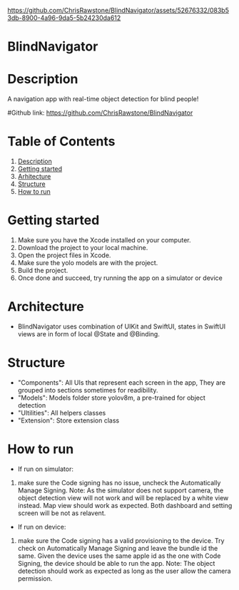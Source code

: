 


https://github.com/ChrisRawstone/BlindNavigator/assets/52676332/083b53db-8900-4a96-9da5-5b24230da612



# BlindNavigator

# Description
A navigation app with real-time object detection for blind people! 

#Github link: https://github.com/ChrisRawstone/BlindNavigator

# Table of Contents
1. [Description](#description)
2. [Getting started](#getting-started)
3. [Arhitecture](#arhitecture)
4. [Structure](#structure)
5. [How to run](#How-to-run)



# Getting started

1. Make sure you have the Xcode installed on your computer.
2. Download the project to your local machine.
3. Open the project files in Xcode.
4. Make sure the yolo models are with the project.
5. Build the project.
6. Once done and succeed, try running the app on a simulator or device


# Architecture
* BlindNavigator uses combination of UIKit and SwiftUI, states in SwiftUI views are in form of local @State and @Binding. 

# Structure 
* "Components": All UIs that represent each screen in the app, They are grouped into sections sometimes for readibility. 
* "Models": Models folder store yolov8m, a pre-trained for object detection 
* "Ultilities": All helpers classes
* "Extension": Store extension class

# How to run 
* If run on simulator:
 1. make sure the Code signing has no issue, uncheck the Automatically Manage Signing. 
 Note: As the simulator does not support camera, the object detection view will not work and will be replaced by a white view instead. Map view should work as expected. Both dashboard and setting screen will be not as relavent.
 
 * If run on device:
 1. make sure the Code signing has a valid provisioning to the device. Try check on Automatically Manage Signing and leave the bundle id the same. Given the device uses the same apple id as the one with Code Signing, the device should be able to run the app.
 Note: The object detection should work as expected as long as the user allow the camera permission.
 
 
